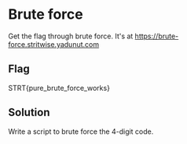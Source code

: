 # Brute force

Get the flag through brute force. It's at https://brute-force.stritwise.yadunut.com

## Flag

STRT{pure_brute_force_works}

## Solution

Write a script to brute force the 4-digit code.
